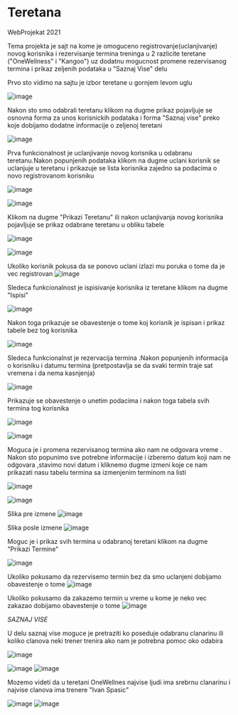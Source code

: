 # Teretana
WebProjekat 2021 

Tema projekta je sajt na kome je omoguceno registrovanje(uclanjivanje) novog korisnika i rezervisanje termina treninga u 2  razlicite teretane ("OneWellness" i "Kangoo") 
uz dodatnu mogucnost promene rezervisanog termina i prikaz zeljenih podataka u "Saznaj Vise" delu 

Prvo sto vidimo na sajtu je izbor teretane u gornjem levom uglu 

![image](https://user-images.githubusercontent.com/81016958/150243685-cecea442-84e1-4d08-b0ae-220505686b4d.png)

Nakon sto smo odabrali teretanu klikom na dugme prikaz pojavljuje se osnovna forma za unos korisnickih podataka i forma "Saznaj vise" preko koje dobijamo dodatne informacije o zeljenoj teretani 

![image](https://user-images.githubusercontent.com/81016958/150243976-727700cb-08d8-4e32-8b05-d1d502b748c0.png)

Prva funkcionalnost je uclanjivanje novog korisnika u odabranu teretanu.Nakon popunjenih podataka klikom na dugme uclani korisnik se uclanjuje u teretanu i prikazuje se lista korisnika zajedno sa podacima o novo registrovanom korisniku 

![image](https://user-images.githubusercontent.com/81016958/150244476-3c4b13bd-d900-4cd9-9dff-3008256f7763.png)

![image](https://user-images.githubusercontent.com/81016958/150244495-03a71d37-901e-4eb6-a2cf-a063e7c9a5e0.png)

Klikom na dugme "Prikazi Teretanu" ili nakon uclanjivanja novog korisnika pojavljuje se prikaz odabrane teretanu u obliku tabele 

![image](https://user-images.githubusercontent.com/81016958/150245069-57ab323a-0473-4d7b-b5f0-c53fa8d68e92.png)

![image](https://user-images.githubusercontent.com/81016958/150245196-b7f90acc-aef2-4255-8f46-85a2f16b470e.png)

Ukoliko korisnik pokusa da se ponovo uclani izlazi mu poruka o tome da je vec registrovan 
![image](https://user-images.githubusercontent.com/81016958/150245385-da070cd2-f3b5-4e89-b4fa-629b6f59604a.png)

Sledeca funkcionalnost je ispisivanje korisnika iz teretane klikom na dugme "Ispisi"

![image](https://user-images.githubusercontent.com/81016958/150245599-2dded96b-41b6-457d-8d4c-bb51acc840be.png)

Nakon toga prikazuje se obavestenje o tome koj korisnik je ispisan i prikaz tabele bez tog korisnika 

![image](https://user-images.githubusercontent.com/81016958/150246035-d0272027-bf11-42af-8267-d4554299bff3.png)

Sledeca funkcionalnst je rezervacija termina .Nakon popunjenih informacija o korisniku i datumu termina (pretpostavlja se da svaki termin traje sat vremena i da nema kasnjenja)

![image](https://user-images.githubusercontent.com/81016958/150246559-32f33791-a84d-41b9-a7e1-c8ba4818bf1b.png)

Prikazuje se obavestenje o unetim podacima i nakon toga tabela svih termina tog korisnika 


![image](https://user-images.githubusercontent.com/81016958/150246863-9d0aec1c-ab23-410e-a2b8-ce2ffeb3510f.png)


![image](https://user-images.githubusercontent.com/81016958/150246866-d846ce07-4343-4087-94f9-b0821a97b2f7.png)


Moguca je i promena rezervisanog termina ako nam ne odgovara vreme . Nakon sto popunimo sve potrebne informacije i izberemo datum koji nam ne odgovara ,stavimo novi datum i kliknemo dugme izmeni koje ce nam prikazati nasu tabelu termina sa izmenjenim terminom na listi 

![image](https://user-images.githubusercontent.com/81016958/150247311-df1efe02-28be-422b-b408-296d4729a6e1.png)


![image](https://user-images.githubusercontent.com/81016958/150247321-01b6ce57-b098-4b87-8ac3-d76806fe1620.png)

Slika pre izmene
![image](https://user-images.githubusercontent.com/81016958/150247332-fee97c46-17f3-4c05-9d8a-d1b249a1822f.png)

Slika posle izmene
![image](https://user-images.githubusercontent.com/81016958/150247346-7fefafdb-4164-4825-b3e2-1f0d9a9ab5ee.png)


Moguc je i prikaz svih termina u odabranoj teretani klikom na dugme "Prikazi Termine" 

![image](https://user-images.githubusercontent.com/81016958/150247510-dfaa9958-a139-42f8-931c-f3631ac5df30.png)

Ukoliko pokusamo da rezervisemo termin bez da smo uclanjeni dobijamo obavestenje o tome
![image](https://user-images.githubusercontent.com/81016958/150248212-658725bb-f38f-4a0d-afe3-6fe500e6033b.png)

Ukoliko pokusamo da zakazemo termin u vreme u kome je neko vec zakazao dobijamo obavestenje o tome
![image](https://user-images.githubusercontent.com/81016958/150248528-1083df9e-8cc6-4a5c-a916-42488a5606e2.png)


*SAZNAJ VISE*

U delu saznaj vise moguce je pretraziti ko poseduje odabranu clanarinu ili koliko clanova neki trener trenira ako nam je potrebna pomoc oko odabira 


![image](https://user-images.githubusercontent.com/81016958/150247969-d4cab57e-d660-44a9-884c-3c20f7a7f4da.png)


![image](https://user-images.githubusercontent.com/81016958/150247986-adfc8e1d-185f-46dc-9819-41075fff029c.png)
![image](https://user-images.githubusercontent.com/81016958/150248006-523ae408-2156-4977-9c1a-f17f4c06dd1d.png)

Mozemo videti da u teretani OneWellnes najvise ljudi ima srebrnu clanarinu i najvise clanova ima trenere "Ivan Spasic" 

![image](https://user-images.githubusercontent.com/81016958/150248081-6083e2ca-acbe-4527-b920-5f0ac723b0b2.png)
![image](https://user-images.githubusercontent.com/81016958/150248089-ab6b2a3e-4288-4772-90a9-59f8332861cc.png)



